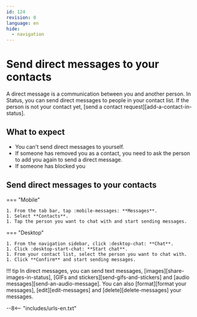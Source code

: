 ```yaml
---
id: 124
revision: 0
language: en
hide:
  - navigation
---
```


# Send direct messages to your contacts

A direct message is a communication between you and another person. In Status, you can send direct messages to people in your contact list. If the person is not your contact yet, [send a contact request][add-a-contact-in-status].

## What to expect

- You can't send direct messages to yourself.
- If someone has removed you as a contact, you need to ask the person to add you again to send a direct message.
- If someone has blocked you

## Send direct messages to your contacts

=== "Mobile"

    1. From the tab bar, tap :mobile-messages: **Messages**.
    1. Select **Contacts**.
    1. Tap the person you want to chat with and start sending messages.

=== "Desktop"

    1. From the navigation sidebar, click :desktop-chat: **Chat**.
    1. Click :desktop-start-chat: **Start chat**.
    1. From your contact list, select the person you want to chat with.
    1. Click **Confirm** and start sending messages.
  
!!! tip
    In direct messages, you can send text messages, [images][share-images-in-status], [GIFs and stickers][send-gifs-and-stickers] and [audio messages][send-an-audio-message]. You can also [format][format your messages], [edit][edit-messages] and [delete][delete-messages] your messages.

--8<-- "includes/urls-en.txt"
